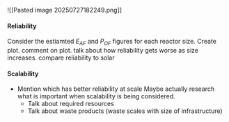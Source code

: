 ![[Pasted image 20250727182249.png]]


#### Reliability
Consider the estiamted $E_{AF}$ and $P_{OF}$ figures for each reactor size. Create plot. comment on plot. talk about how reliability gets worse as size increases. compare reliability to solar


#### Scalability
- Mention which has better reliability at scale
Maybe actually research what is important when scalability is being considered. 
	- Talk about required resources
	- Talk about waste products (waste scales with size of infrastructure)
